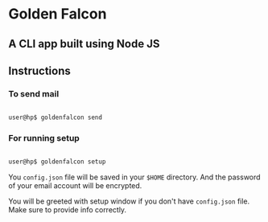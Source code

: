 # Golden Falcon

## A CLI app built using Node JS

## Instructions

### To send mail

```bash

user@hp$ goldenfalcon send

```

### For running setup

```bash

user@hp$ goldenfalcon setup

```

You `config.json` file will be saved in your `$HOME` directory. And the password of your email account will be encrypted.

You will be greeted with setup window if you don't have `config.json` file. Make sure to provide info correctly.
